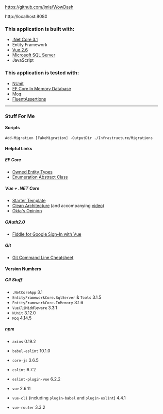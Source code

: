 ﻿https://github.com/jmia/WowDash

http://localhost:8080

### This application is built with:
- [.Net Core 3.1](https://docs.microsoft.com/en-us/aspnet/core/?view=aspnetcore-3.1)
- Entity Framework
- [Vue 2.6](https://vuejs.org/v2/guide/)
- [Microsoft SQL Server](https://docs.microsoft.com/en-us/sql/sql-server/?view=sql-server-ver15)
- JavaScript

### This application is tested with:
- [NUnit](https://docs.nunit.org/)
- [EF Core In Memory Database](https://docs.microsoft.com/en-us/ef/core/miscellaneous/testing/testing-sample)
- [Moq](https://github.com/Moq/moq4/wiki/Quickstart)
- [FluentAssertions](https://fluentassertions.com/)

-----

### Stuff For Me

#### Scripts

```
Add-Migration [FakeMigration] -OutputDir ./Infrastructure/Migrations
```

#### Helpful Links

##### EF Core

- [Owned Entity Types](https://docs.microsoft.com/en-us/ef/core/modeling/owned-entities)
- [Enumeration Abstract Class](https://lostechies.com/jimmybogard/2008/08/12/enumeration-classes/)

##### Vue + .NET Core

- [Starter Template](https://medium.com/software-ateliers/asp-net-core-vue-template-with-custom-configuration-using-cli-3-0-8288e18ae80b)
- [Clean Architecture](https://jasontaylor.dev/clean-architecture-getting-started/) (and accompanying [video](https://www.youtube.com/watch?v=5OtUm1BLmG0))
- [Okta's Opinion](https://developer.okta.com/blog/2018/08/27/build-crud-app-vuejs-netcore)

##### OAuth2.0

- [Fiddle for Google Sign-In with Vue](https://jsfiddle.net/phanan/a4qyysrh/)

##### Git

- [Git Command Line Cheatsheet](https://github.com/joshnh/Git-Commands)

#### Version Numbers

##### C# Stuff

- `.NetCoreApp` 3.1
- `EntityFrameworkCore.SqlServer` & `Tools` 3.1.5
- `EntityFrameworkCore.InMemory` 3.1.6
- `VueCliMiddleware` 3.3.1
- `NUnit` 3.12.0
- `Moq` 4.14.5

##### npm

- `axios` 0.19.2
- `babel-eslint` 10.1.0
- `core-js` 3.6.5

- `eslint` 6.7.2
- `eslint-plugin-vue` 6.2.2
- `vue` 2.6.11
- `vue-cli` (including `plugin-babel` and `plugin-eslint`) 4.4.1
- `vue-router` 3.3.2
